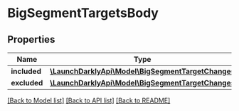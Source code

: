 # BigSegmentTargetsBody

## Properties
Name | Type | Description | Notes
------------ | ------------- | ------------- | -------------
**included** | [**\LaunchDarklyApi\Model\BigSegmentTargetChanges**](BigSegmentTargetChanges.md) |  | [optional] 
**excluded** | [**\LaunchDarklyApi\Model\BigSegmentTargetChanges**](BigSegmentTargetChanges.md) |  | [optional] 

[[Back to Model list]](../README.md#documentation-for-models) [[Back to API list]](../README.md#documentation-for-api-endpoints) [[Back to README]](../README.md)


